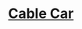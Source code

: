# [Cable Car](https://education.lego.com/en-us/lessons/spikeessential-happy-traveler/spikeessential-cable-car)
